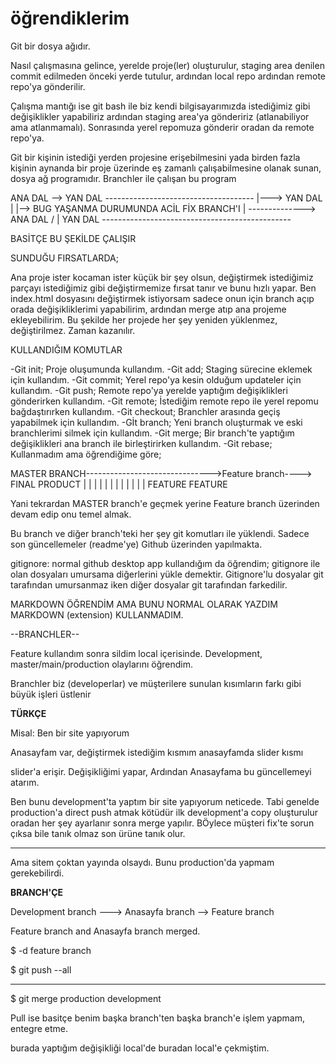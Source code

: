 # öğrendiklerim

Git bir dosya ağıdır.


Nasıl çalışmasına gelince, yerelde proje(ler) oluşturulur, staging area denilen commit edilmeden önceki yerde tutulur, ardından local repo ardından remote repo'ya gönderilir.

Çalışma mantığı ise git bash ile biz kendi bilgisayarımızda istediğimiz gibi değişiklikler yapabiliriz ardından staging area'ya göndeririz (atlanabiliyor ama atlanmamalı). Sonrasında yerel repomuza gönderir oradan da remote repo'ya. 

Git bir kişinin istediği yerden projesine erişebilmesini yada birden fazla kişinin aynanda bir proje üzerinde eş zamanlı çalışabilmesine olanak sunan, dosya ağ programıdır. Branchler ile çalışan bu program

ANA DAL --> YAN DAL -------------------------------------
   |---> YAN DAL                                         |
   |--> BUG YAŞANMA DURUMUNDA ACİL FİX BRANCH'I           | --------------> ANA DAL
   \/                                                    |
  YAN DAL -----------------------------------------------


  BASİTÇE BU ŞEKİLDE ÇALIŞIR 
  
  SUNDUĞU FIRSATLARDA;

  Ana proje ister kocaman ister küçük bir şey olsun, değiştirmek istediğimiz parçayı istediğimiz gibi değiştirmemize fırsat tanır ve bunu hızlı yapar. Ben index.html dosyasını değiştirmek istiyorsam sadece onun için branch açıp orada değişikliklerimi yapabilirim, ardından merge atıp ana projeme ekleyebilirim. Bu şekilde her projede her şey yeniden yüklenmez, değiştirilmez. Zaman kazanılır.

  KULLANDIĞIM KOMUTLAR

-Git init; Proje oluşumunda kullandım.
-Git add; Staging sürecine eklemek için kullandım.
-Git commit; Yerel repo'ya kesin olduğum updateler için kullandım.
-Git push; Remote repo'ya yerelde yaptığım değişiklikleri gönderirken kullandım.
-Git remote; İstediğim remote repo ile yerel repomu bağdaştırırken kullandım.
-Git checkout; Branchler arasında geçiş yapabilmek için kullandım.
-Gİt branch; Yeni branch oluşturmak ve eski branchlerimi silmek için kullandım.
-Git merge; Bir branch'te yaptığım değişiklikleri ana branch ile birleştirirken kullandım.
-Git rebase; Kullanmadım ama öğrendiğime göre;

MASTER BRANCH------------------------------->Feature branch----> FINAL PRODUCT
                                             |           |
                                             |           |
                                             |           |
                                             |           |
                                             |           |
                                             |           |
                                          FEATURE    FEATURE

Yani tekrardan MASTER branch'e geçmek yerine Feature branch üzerinden devam edip onu temel almak.


Bu branch ve diğer branch'teki her şey git komutları ile yüklendi. Sadece son güncellemeler (readme'ye) Github üzerinden yapılmakta.

gitignore: normal github desktop app kullandığım da öğrendim; gitignore ile olan dosyaları umursama diğerlerini yükle demektir. Gitignore'lu dosyalar git tarafından umursanmaz iken diğer dosyalar git tarafından farkedilir.


MARKDOWN ÖĞRENDİM AMA BUNU NORMAL OLARAK YAZDIM MARKDOWN (extension) KULLANMADIM.


--BRANCHLER--

Feature kullandım sonra sildim local içerisinde.
Development, master/main/production olaylarını öğrendim.

Branchler biz (developerlar) ve müşterilere sunulan kısımların farkı gibi büyük işleri üstlenir

**TÜRKÇE**

Misal: Ben bir site yapıyorum

Anasayfam var, değiştirmek istediğim kısmım anasayfamda slider kısmı

slider'a erişir. Değişikliğimi yapar, Ardından Anasayfama bu güncellemeyi atarım.

Ben bunu development'ta yaptım bir site yapıyorum neticede. Tabi genelde production'a direct push atmak kötüdür ilk development'a copy oluşturulur oradan her şey ayarlanır sonra merge yapılır. BÖylece müşteri fix'te sorun çıksa bile tanık olmaz son ürüne tanık olur.

-------------------

Ama sitem çoktan yayında olsaydı. Bunu production'da yapmam gerekebilirdi.

**BRANCH'ÇE**

Development branch ---> Anasayfa branch --> Feature branch

Feature branch and Anasayfa branch merged.

$ -d feature branch

$ git push --all

--------------------

$ git merge production development


Pull ise basitçe benim başka branch'ten başka branch'e işlem yapmam, entegre etme.

burada yaptığım değişikliği local'de buradan local'e çekmiştim.
